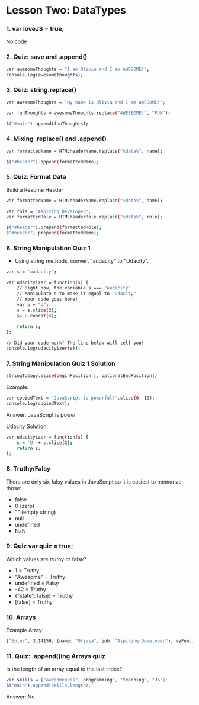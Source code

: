 # Lesson Two: DataTypes

### 1. var loveJS = true;
No code

### 2. Quiz: save and .append()

```sh
var awesomeThoughts = "I am Olivia and I am AWESOME!";
console.log(awesomeThoughts);
```

### 3. Quiz: string.replace()

```sh
var awesomeThoughts = "My name is Olivia and I am AWESOME!";

var funThoughts = awesomeThoughts.replace("AWESEOME!", "FUN");

$("#main").append(funThoughts);
```

### 4. Mixing .replace() and .append()

```sh
var formattedName = HTMLheaderName.replace("%data%", name);

$("#header").append(formattedName);
```

### 5. Quiz: Format Data
Build a Resume Header
```sh
var formattedName = HTMLheaderName.replace("%data%", name);

var role = "Aspiring Developer";
var formattedRole = HTMLheaderRole.replace("%data%", role);

$("#header").prepend(formattedRole);
$"#header").prepend(formattedName);
```

### 6. String Manipulation Quiz 1
- Using string methods, convert "audacity" to "Udacity".
```sh
var s = "audacity";

var udacityizer = function(s) {  
    // Right now, the variable s === "audacity"
    // Manipulate s to make it equal to "Udacity"
    // Your code goes here!
    var u = "U";
    s = s.slice(2);
    s= u.concat(s);
    
    return s;
};

// Did your code work? The line below will tell you!
console.log(udacityizer(s));
```


### 7. String Manipulation Quiz 1 Solution

```sh
stringToCopy.slice(beginPosition [, optionalEndPosition])
```
Example: 
```sh
var copiedText = 'JavaScript is powerful!'.slice(0, 19);
console.log(copiedText);
```
Answer: JavaScript is power

Udacity Solution: 
```sh
var udacityizer = function(s) {  
    s = 'U' + s.slice(2);
    return s;
};
```

### 8. Truthy/Falsy

There are only six falsy values in JavaScript so it is easiest to memorize those:

- false
- 0 (zero)
- "" (empty string)
- null
- undefined
- NaN

### 9. Quiz var quiz = true;

Which values are truthy or falsy?

- 1 = Truthy
- "Awesome" = Truthy
- undefined = Falsy
- -42 = Truthy
- {"state": false} = Truthy
- [false] = Truthy


### 10. Arrays
Example Array: 
```sh
["Euler", 3.14159, {name: "Olivia", job: "Aspiring Developer"}, myFunc]
```

### 11. Quiz: .append()ing Arrays quiz
Is the length of an array equal to the last index?
```sh
var skills = ["awesomeness", programming", "teaching", "JS"];
$("main").append(skills.length);
```
Answer: No

